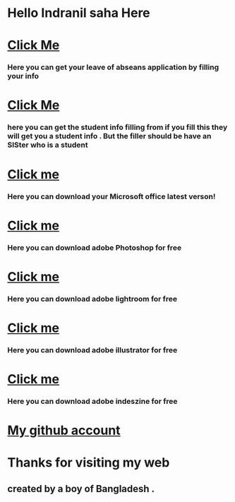# Hello Indranil saha Here 
# [ Click Me ](https://indranilsaha84.github.io/application) 
### Here you can get your leave of abseans application by filling your info
# [ Click Me ](https://indranilsaha84.github.io/sealf%201)
### here you can get the student info filling from if you fill this they will get you a student info . But the filler should be have an SISter who is a student 
# [ Click me ](https://config.office.com/deploymentsettings)
### Here you can download your Microsoft office latest verson!
# [ Click me ](https://softzar.com/adobe-photoshop-cc-2022-free-download/)
### Here you can download adobe Photoshop for free
# [ Click me ](https://softzar.com/adobe-lightroom-classic-2022/)
### Here you can download adobe lightroom for free
# [ Click me ](https://softzar.com/adobe-illustrator-cc-2022/)
### Here you can download adobe illustrator for free
# [ Click me ](https://softzar.com/adobe-indesign-2022-free-download/)
### Here you can download adobe indeszine for free
# [ My github account ](https://github.com/Indranilsaha84)
# Thanks for visiting my web
## created by a boy of Bangladesh .
